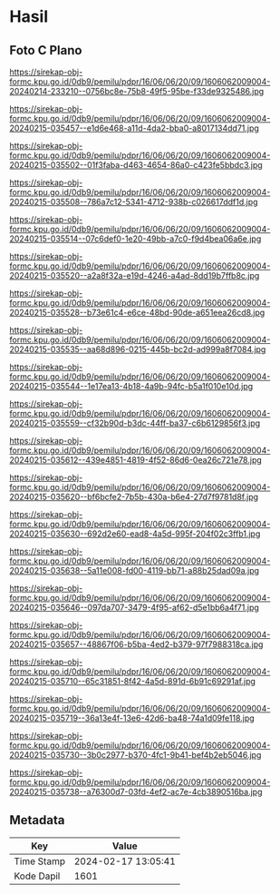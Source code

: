 # Hasil

## Foto C Plano

https://sirekap-obj-formc.kpu.go.id/0db9/pemilu/pdpr/16/06/06/20/09/1606062009004-20240214-233210--0756bc8e-75b8-49f5-95be-f33de9325486.jpg

https://sirekap-obj-formc.kpu.go.id/0db9/pemilu/pdpr/16/06/06/20/09/1606062009004-20240215-035457--e1d6e468-a11d-4da2-bba0-a8017134dd71.jpg

https://sirekap-obj-formc.kpu.go.id/0db9/pemilu/pdpr/16/06/06/20/09/1606062009004-20240215-035502--01f3faba-d463-4654-86a0-c423fe5bbdc3.jpg

https://sirekap-obj-formc.kpu.go.id/0db9/pemilu/pdpr/16/06/06/20/09/1606062009004-20240215-035508--786a7c12-5341-4712-938b-c026617ddf1d.jpg

https://sirekap-obj-formc.kpu.go.id/0db9/pemilu/pdpr/16/06/06/20/09/1606062009004-20240215-035514--07c6def0-1e20-49bb-a7c0-f9d4bea06a6e.jpg

https://sirekap-obj-formc.kpu.go.id/0db9/pemilu/pdpr/16/06/06/20/09/1606062009004-20240215-035520--a2a8f32a-e19d-4246-a4ad-8dd19b7ffb8c.jpg

https://sirekap-obj-formc.kpu.go.id/0db9/pemilu/pdpr/16/06/06/20/09/1606062009004-20240215-035528--b73e61c4-e6ce-48bd-90de-a651eea26cd8.jpg

https://sirekap-obj-formc.kpu.go.id/0db9/pemilu/pdpr/16/06/06/20/09/1606062009004-20240215-035535--aa68d896-0215-445b-bc2d-ad999a8f7084.jpg

https://sirekap-obj-formc.kpu.go.id/0db9/pemilu/pdpr/16/06/06/20/09/1606062009004-20240215-035544--1e17ea13-4b18-4a9b-94fc-b5a1f010e10d.jpg

https://sirekap-obj-formc.kpu.go.id/0db9/pemilu/pdpr/16/06/06/20/09/1606062009004-20240215-035559--cf32b90d-b3dc-44ff-ba37-c6b6129856f3.jpg

https://sirekap-obj-formc.kpu.go.id/0db9/pemilu/pdpr/16/06/06/20/09/1606062009004-20240215-035612--439e4851-4819-4f52-86d6-0ea26c721e78.jpg

https://sirekap-obj-formc.kpu.go.id/0db9/pemilu/pdpr/16/06/06/20/09/1606062009004-20240215-035620--bf6bcfe2-7b5b-430a-b6e4-27d7f9781d8f.jpg

https://sirekap-obj-formc.kpu.go.id/0db9/pemilu/pdpr/16/06/06/20/09/1606062009004-20240215-035630--692d2e60-ead8-4a5d-995f-204f02c3ffb1.jpg

https://sirekap-obj-formc.kpu.go.id/0db9/pemilu/pdpr/16/06/06/20/09/1606062009004-20240215-035638--5a11e008-fd00-4119-bb71-a88b25dad09a.jpg

https://sirekap-obj-formc.kpu.go.id/0db9/pemilu/pdpr/16/06/06/20/09/1606062009004-20240215-035646--097da707-3479-4f95-af62-d5e1bb6a4f71.jpg

https://sirekap-obj-formc.kpu.go.id/0db9/pemilu/pdpr/16/06/06/20/09/1606062009004-20240215-035657--48867f06-b5ba-4ed2-b379-97f7988318ca.jpg

https://sirekap-obj-formc.kpu.go.id/0db9/pemilu/pdpr/16/06/06/20/09/1606062009004-20240215-035710--65c31851-8f42-4a5d-891d-6b91c69291af.jpg

https://sirekap-obj-formc.kpu.go.id/0db9/pemilu/pdpr/16/06/06/20/09/1606062009004-20240215-035719--36a13e4f-13e6-42d6-ba48-74a1d09fe118.jpg

https://sirekap-obj-formc.kpu.go.id/0db9/pemilu/pdpr/16/06/06/20/09/1606062009004-20240215-035730--3b0c2977-b370-4fc1-9b41-bef4b2eb5046.jpg

https://sirekap-obj-formc.kpu.go.id/0db9/pemilu/pdpr/16/06/06/20/09/1606062009004-20240215-035738--a76300d7-03fd-4ef2-ac7e-4cb3890516ba.jpg


## Metadata

| Key        | Value               |
| ---------- | ------------------- |
| Time Stamp | 2024-02-17 13:05:41 |
| Kode Dapil | 1601                |



